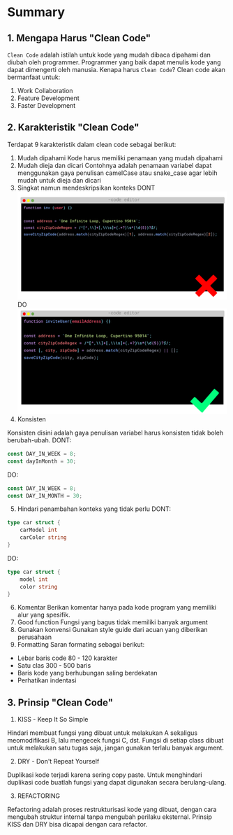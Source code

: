 # Summary

## 1. Mengapa Harus "Clean Code"

`Clean Code` adalah istilah untuk kode yang mudah dibaca dipahami dan diubah oleh programmer. Programmer yang baik dapat menulis kode yang dapat dimengerti oleh manusia. Kenapa harus `Clean Code`? Clean code akan bermanfaat untuk:

1. Work Collaboration
2. Feature Development
3. Faster Development

## 2. Karakteristik "Clean Code"

Terdapat 9 karakteristik dalam clean code sebagai berikut:

1. Mudah dipahami
Kode harus memiliki penamaan yang mudah dipahami
2. Mudah dieja dan dicari
Contohnya adalah penamaan variabel dapat menggunakan gaya penulisan camelCase atau snake_case agar lebih mudah untuk dieja dan dicari
3. Singkat namun mendeskripsikan konteks
DONT
![Dont](screenshots/problem-2-ss-3.png)
DO
![Dont](screenshots/problem-2-ss-4.png)
4. Konsisten

Konsisten disini adalah gaya penulisan variabel harus konsisten tidak boleh berubah-ubah.
DONT:
```go
const DAY_IN_WEEK = 8;
const dayInMonth = 30;
```
DO:
```go
const DAY_IN_WEEK = 8;
const DAY_IN_MONTH = 30;
```
5. Hindari penambahan konteks yang tidak perlu
DONT:
```go
type car struct {
    carModel int
    carColor string
}
```
DO:
```go
type car struct {
    model int
    color string
}
```
6. Komentar
Berikan komentar hanya pada kode program yang memiliki alur yang spesifik.
7. Good function
Fungsi yang bagus tidak memiliki banyak argument
8. Gunakan konvensi
Gunakan style guide dari acuan yang diberikan perusahaan
9. Formatting
Saran formating sebagai berikut:
- Lebar baris code 80 - 120 karakter
- Satu clas 300 - 500 baris
- Baris kode yang berhubungan saling berdekatan
- Perhatikan indentasi

## 3. Prinsip "Clean Code"

1. KISS - Keep It So Simple

Hindari membuat fungsi yang dibuat untuk melakukan A sekaligus meomodifikasi B, lalu mengecek fungsi C, dst. Fungsi di setiap class dibuat untuk melakukan satu tugas saja, jangan gunakan terlalu banyak argument.

2. DRY - Don't Repeat Yourself

Duplikasi kode terjadi karena sering copy paste. Untuk menghindari duplikasi code buatlah fungsi yang dapat digunakan secara berulang-ulang.

3. REFACTORING

Refactoring adalah proses restrukturisasi kode yang dibuat, dengan cara mengubah struktur internal tanpa mengubah perilaku eksternal. Prinsip KISS dan DRY bisa dicapai dengan cara refactor.